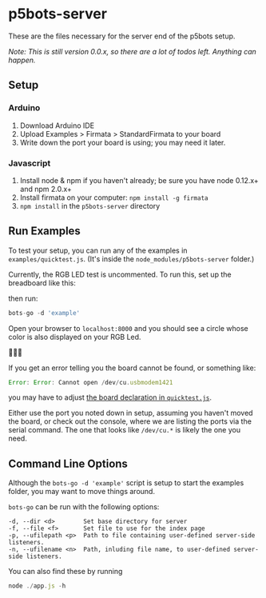 # p5bots-server

These are the files necessary for the server end of the p5bots setup. 

_Note: This is still version 0.0.x, so there are a lot of todos left. Anything can happen._

## Setup

### Arduino
1. Download Arduino IDE
2. Upload Examples > Firmata > StandardFirmata to your board
3. Write down the port your board is using; you may need it later.

### Javascript
1. Install node & npm if you haven't already; be sure you have node 0.12.x+ and npm 2.0.x+
2. Install firmata on your computer: `npm install -g firmata`
3. `npm install` in the `p5bots-server` directory

## Run Examples

To test your setup, you can run any of the examples in `examples/quicktest.js`. (It's inside the `node_modules/p5bots-server` folder.)

Currently, the RGB LED test is uncommented. To run this, set up the breadboard like this:


then run:

```js
bots-go -d 'example'
```

Open your browser to `localhost:8000` and you should see a circle whose color is also displayed on your RGB Led.

:rotating_light::rotating_light::rotating_light:

If you get an error telling you the board cannot be found, or something like:

```js
Error: Error: Cannot open /dev/cu.usbmodem1421
```

you may have to adjust [the board declaration in `quicktest.js`](https://github.com/sarahgp/p5bots/blob/master/src/p5bots-server/example/quicktest.js#L53).

Either use the port you noted down in setup, assuming you haven't moved the board, or check out the console, where we are listing the ports via the serial command. The one that looks like `/dev/cu.*` is likely the one you need.

## Command Line Options
Although the `bots-go -d 'example'` script is setup to start the examples folder, you may want to move things around.

`bots-go` can be run with the following options:

```
-d, --dir <d>        Set base directory for server
-f, --file <f>       Set file to use for the index page
-p, --ufilepath <p>  Path to file containing user-defined server-side listeners.
-n, --ufilename <n>  Path, inluding file name, to user-defined server-side listeners.
```

You can also find these by running

```js
node ./app.js -h
```